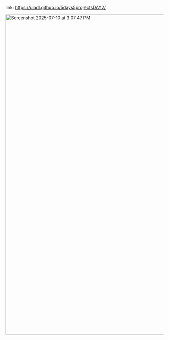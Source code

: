 link: https://uladl.github.io/5days5projectsDAY2/

<img width="1710" height="1017" alt="Screenshot 2025-07-10 at 3 07 47 PM" src="https://github.com/user-attachments/assets/bc259048-3f45-4f1a-92a6-52890214b21e" />
